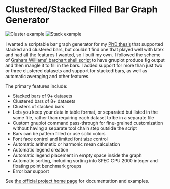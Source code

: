 # Clustered/Stacked Filled Bar Graph Generator

![Cluster example](http://www.burningcutlery.com/derek/bargraph/cluster_sm.png)
![Stack example](http://www.burningcutlery.com/derek/bargraph/stacked_100_sm.png)

I wanted a scriptable bar graph generator for my [PhD
thesis](http://www.burningcutlery.com/derek/phd.html) that supported
stacked and clustered bars, but couldn't find one that played well with
latex and had all the features I wanted, so I built my own. I followed the
scheme of [Graham Williams' barchart shell
script](http://www.togaware.com/datamining/gdatamine/barchart) to have
gnuplot produce fig output and then mangle it to fill in the bars. I added
support for more than just two or three clustered datasets and support for
stacked bars, as well as automatic averaging and other features.

The primary features include:

- Stacked bars of 9+ datasets
- Clustered bars of 8+ datasets
- Clusters of stacked bars
- Lets you keep your data in table format, or separated but listed in the
  same file, rather than requiring each dataset to be in a separate file 
- Custom gnuplot command pass-through for fine-grained customization
  without having a separate tool chain step outside the script 
- Bars can be pattern filled or use solid colors
- Font face control and limited font size control
- Automatic arithmetic or harmonic mean calculation
- Automatic legend creation
- Automatic legend placement in empty space inside the graph
- Automatic sorting, including sorting into SPEC CPU 2000 integer and
  floating point benchmark groups 
- Error bar support 

See [the official project home
page](http://www.burningcutlery.com/derek/bargraph/) for documentation and
examples.
